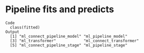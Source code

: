 # Pipeline fits and predicts

    Code
      class(fitted)
    Output
      [1] "ml_connect_pipeline_model" "ml_pipeline_model"        
      [3] "ml_transformer"            "ml_connect_transformer"   
      [5] "ml_connect_pipeline_stage" "ml_pipeline_stage"        

